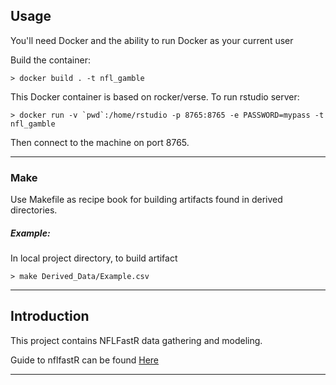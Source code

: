 Usage
-----

You'll need Docker and the ability to run Docker as your current user

Build the container:

    > docker build . -t nfl_gamble
    
This Docker container is based on rocker/verse. To run rstudio server:

    > docker run -v `pwd`:/home/rstudio -p 8765:8765 -e PASSWORD=mypass -t nfl_gamble
    
Then connect to the machine on port 8765.

***

### Make
Use Makefile as recipe book for building artifacts found in derived directories. 

##### Example:
In local project directory, to build artifact

    > make Derived_Data/Example.csv
    
***

Introduction
------------

This project contains NFLFastR data gathering and modeling.  

Guide to nflfastR can be found [Here](https://cran.r-project.org/web/packages/nflfastR/readme/README.html)

***


